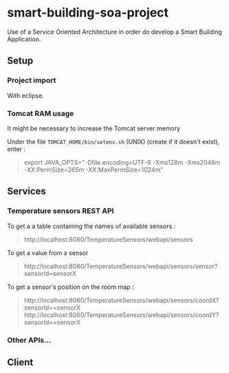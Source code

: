 # smart-building-soa-project
Use of a Service Oriented Architecture in order do develop a Smart Building Application.

## Setup

### Project import

With eclipse.

### Tomcat RAM usage 

It might be necessary to increase the Tomcat server memory

Under the file ```TOMCAT_HOME/bin/setenv.sh``` (UNIX) (create if it doesn't exist), enter :

> export JAVA_OPTS="-Dfile.encoding=UTF-8 -Xms128m -Xmx2048m -XX:PermSize=265m -XX:MaxPermSize=1024m"

## Services

### Temperature sensors REST API

To get a a table containing the names of available sensors : 

> http://localhost:8080/TemperatureSensors/webapi/sensors

To get a value from a sensor 

> http://localhost:8080/TemperatureSensors/webapi/sensors/sensor?sensorId=sensorX

To get a sensor's position on the room map : 

> http://localhost:8080/TemperatureSensors/webapi/sensors/coordX?sensorId==sensorX
> http://localhost:8080/TemperatureSensors/webapi/sensors/coordY?sensorId==sensorX

### Other APIs...

## Client

